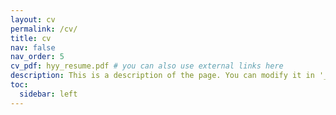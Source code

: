 ```yaml
---
layout: cv
permalink: /cv/
title: cv
nav: false
nav_order: 5
cv_pdf: hyy_resume.pdf # you can also use external links here
description: This is a description of the page. You can modify it in '_pages/cv.md'. You can also change or remove the top pdf download button.
toc:
  sidebar: left
---
```

